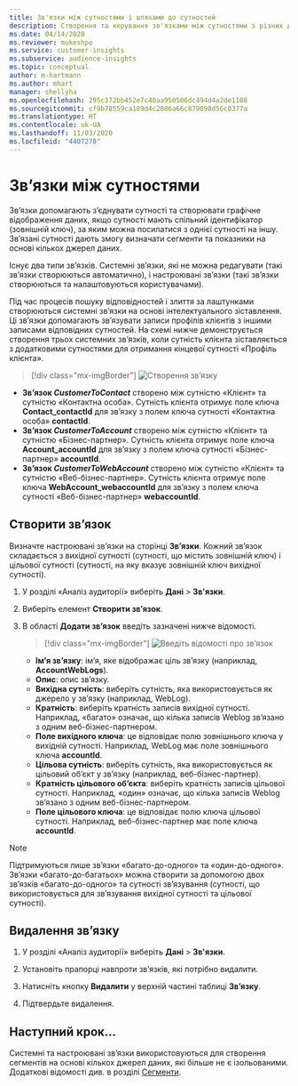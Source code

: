 ```yaml
---
title: Зв'язки між сутностями і шляхами до сутностей
description: Створення та керування зв'язками між сутностями з різних джерел даних.
ms.date: 04/14/2020
ms.reviewer: mukeshpo
ms.service: customer-insights
ms.subservice: audience-insights
ms.topic: conceptual
author: m-hartmann
ms.author: mhart
manager: shellyha
ms.openlocfilehash: 295c372bb452e7c40aa950506dc494d4a2de1108
ms.sourcegitcommit: cf9b78559ca189d4c2086a66c879098d56c0377a
ms.translationtype: HT
ms.contentlocale: uk-UA
ms.lasthandoff: 11/03/2020
ms.locfileid: "4407278"
---
```

# <a name="relationships-between-entities"></a>Зв’язки між сутностями

Зв’язки допомагають з’єднувати сутності та створювати графічне відображення даних, якщо сутності мають спільний ідентифікатор (зовнішній ключ), за яким можна посилатися з однієї сутності на іншу. Зв’язані сутності дають змогу визначати сегменти та показники на основі кількох джерел даних.

Існує два типи зв’язків. Системні зв’язки, які не можна редагувати (такі зв’язки створюються автоматично), і настроювані зв’язки (такі зв’язки створюються та налаштовуються користувачами).

Під час процесів пошуку відповідностей і злиття за лаштунками створюються системні зв’язки на основі інтелектуального зіставлення. Ці зв’язки допомагають зв’язувати записи профілів клієнтів з іншими записами відповідних сутностей. На схемі нижче демонструється створення трьох системних зв’язків, коли сутність клієнта зіставляється з додатковими сутностями для отримання кінцевої сутності «Профіль клієнта».

> [!div class="mx-imgBorder"]
> ![Створення зв’язку](media/relationships-entities-merge.png "Створення зв’язку")

- **Зв’язок *CustomerToContact*** створено між сутністю «Клієнт» та сутністю «Контактна особа». Сутність клієнта отримує поле ключа **Contact_contactId** для зв’язку з полем ключа сутності «Контактна особа» **contactId**.
- **Зв’язок _CustomerToAccount_** створено між сутністю «Клієнт» та сутністю «Бізнес-партнер». Сутність клієнта отримує поле ключа **Account_accountId** для зв’язку з полем ключа сутності «Бізнес-партнер» **accountId**.
- **Зв’язок _CustomerToWebAccount_** створено між сутністю «Клієнт» та сутністю «Веб-бізнес-партнер». Сутність клієнта отримує поле ключа **WebAccount_webaccountId** для зв’язку з полем ключа сутності «Веб-бізнес-партнер» **webaccountId**.

## <a name="create-a-relationship"></a>Створити зв’язок

Визначте настроювані зв’язки на сторінці **Зв’язки**. Кожний зв’язок складається з вихідної сутності (сутності, що містить зовнішній ключ) і цільової сутності (сутності, на яку вказує зовнішній ключ вихідної сутності).

1. У розділі «Аналіз аудиторії» виберіть **Дані** > **Зв'язки**.

2. Виберіть елемент **Створити зв’язок**.

3. В області **Додати зв’язок** введіть зазначені нижче відомості.

   > [!div class="mx-imgBorder"]
   > ![Введіть відомості про зв’язок](media/relationships-add.png "Введіть відомості про зв’язок")

   - **Ім’я зв’язку**: ім’я, яке відображає ціль зв’язку (наприклад, **AccountWebLogs**).
   - **Опис**: опис зв’язку.
   - **Вихідна сутність**: виберіть сутність, яка використовується як джерело у зв’язку (наприклад, WebLog).
   - **Кратність**: виберіть кратність записів вихідної сутності. Наприклад, «багато» означає, що кілька записів Weblog зв’язано з одним веб-бізнес-партнером.
   - **Поле вихідного ключа**: це відповідає полю зовнішнього ключа у вихідній сутності. Наприклад, WebLog має поле зовнішнього ключа **accountId**.
   - **Цільова сутність**: виберіть сутність, яка використовується як цільовий об’єкт у зв’язку (наприклад, веб-бізнес-партнер).
   - **Кратність цільового об’єкта**: виберіть кратність записів цільової сутності. Наприклад, «один» означає, що кілька записів Weblog зв’язано з одним веб-бізнес-партнером.
   - **Поле цільового ключа**: це відповідає полю ключа цільової сутності. Наприклад, веб-бізнес-партнер має поле ключа **accountId**.

> [!NOTE]
> Підтримуються лише зв’язки «багато-до-одного» та «один-до-одного». Зв’язки «багато-до-багатьох» можна створити за допомогою двох зв’язків «багато-до-одного» та сутності зв’язування (сутності, що використовується для зв’язування вихідної сутності та цільової сутності).

## <a name="delete-a-relationship"></a>Видалення зв’язку

1. У розділі «Аналіз аудиторії» виберіть **Дані** > **Зв'язки**.

2. Установіть прапорці навпроти зв’язків, які потрібно видалити.

3. Натисніть кнопку **Видалити** у верхній частині таблиці **Зв’язку**.

4. Підтвердьте видалення.

## <a name="next-step"></a>Наступний крок...

Системні та настроювані зв’язки використовуються для створення сегментів на основі кількох джерел даних, які більше не є ізольованими. Додаткові відомості див. в розділі [Сегменти](segments.md).
